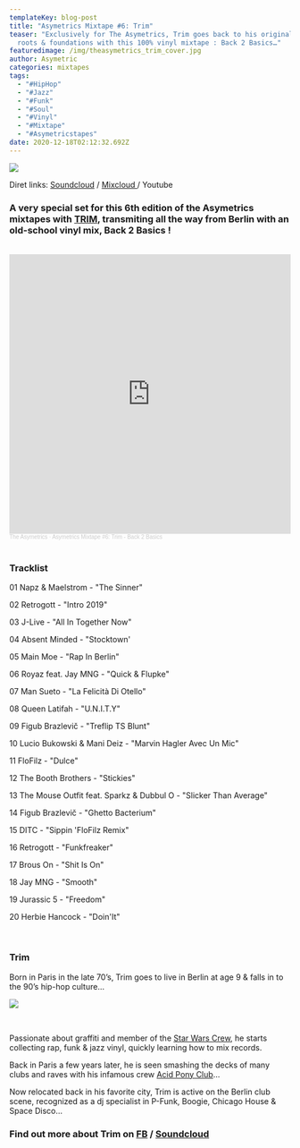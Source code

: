 ```yaml
---
templateKey: blog-post
title: "Asymetrics Mixtape #6: Trim"
teaser: "Exclusively for The Asymetrics, Trim goes back to his original hip hop
  roots & foundations with this 100% vinyl mixtape : Back 2 Basics…"
featuredimage: /img/theasymetrics_trim_cover.jpg
author: Asymetric
categories: mixtapes
tags:
  - "#HipHop"
  - "#Jazz"
  - "#Funk"
  - "#Soul"
  - "#Vinyl"
  - "#Mixtape"
  - "#Asymetricstapes"
date: 2020-12-18T02:12:32.692Z
---
```

![](/img/theasymetrics_trim_cover.jpg)

Diret links: [Soundcloud](https://soundcloud.com/the-asymetrics/asymetrics-mixtape-6-trim-back-2-basics) / [Mixcloud ](https://www.mixcloud.com/The_Asymetrics/asymetrics-mixtape-6-trim/)/ Youtube

### A very special set for this 6th edition of the Asymetrics mixtapes with [TRIM](https://www.facebook.com/TRIM-258689774183736/), transmiting all the way from Berlin with an old-school vinyl mix, Back 2 Basics !

<br>

<iframe width="100%" height="500" scrolling="no" frameborder="no" allow="autoplay" src="https://w.soundcloud.com/player/?url=https%3A//api.soundcloud.com/tracks/949807354&color=%23ff5500&auto_play=false&hide_related=false&show_comments=true&show_user=true&show_reposts=false&show_teaser=true&visual=true"></iframe><div style="font-size: 10px; color: #cccccc;line-break: anywhere;word-break: normal;overflow: hidden;white-space: nowrap;text-overflow: ellipsis; font-family: Interstate,Lucida Grande,Lucida Sans Unicode,Lucida Sans,Garuda,Verdana,Tahoma,sans-serif;font-weight: 100;"><a href="https://soundcloud.com/the-asymetrics" title="The Asymetrics" target="_blank" style="color: #cccccc; text-decoration: none;">The Asymetrics</a> · <a href="https://soundcloud.com/the-asymetrics/asymetrics-mixtape-6-trim-back-2-basics" title="Asymetrics Mixtape #6: Trim - Back 2 Basics" target="_blank" style="color: #cccccc; text-decoration: none;">Asymetrics Mixtape #6: Trim - Back 2 Basics</a></div>

<br>

### Tracklist

01 Napz & Maelstrom - "The Sinner"

02 Retrogott - "Intro 2019"

03 J-Live - "All In Together Now"

04 Absent Minded - "Stocktown'

05 Main Moe - "Rap In Berlin"

06 Royaz feat. Jay MNG - "Quick & Flupke"

07 Man Sueto - "La Felicità Di Otello"

08 Queen Latifah - "U.N.I.T.Y"

09 Figub Brazlevič - "Treflip TS Blunt"

10 Lucio Bukowski & Mani Deiz - "Marvin Hagler Avec Un Mic"

11 FloFilz - "Dulce"

12 The Booth Brothers - "Stickies"

13 The Mouse Outfit feat. Sparkz & Dubbul O - "Slicker Than Average"

14 Figub Brazlevič - "Ghetto Bacterium"

15 DITC - "Sippin 'FloFilz Remix"

16 Retrogott - "Funkfreaker"

17 Brous On - "Shit Is On"

18 Jay MNG - "Smooth"

19 Jurassic 5 - "Freedom"

20 Herbie Hancock - "Doin'It"

<br>

### Trim

Born in Paris in the late 70’s, Trim goes to live in Berlin at age 9 & falls in to the 90’s hip-hop culture…

![](/img/theasymetrics_trim_pic.jpg)

<br>

Passionate about graffiti and member of the [Star Wars Crew](http://www.starwarscrew.com/), he starts collecting rap, funk & jazz vinyl, quickly learning how to mix records.

Back in Paris a few years later, he is seen smashing the decks of many clubs and raves with his infamous crew [Acid Pony Club](https://soundcloud.com/rewindconcept/rwd-podcast-023-trim-acid-pony-club-lapidar)…

Now relocated back in his favorite city, Trim is active on the Berlin club scene, recognized as a dj specialist in P-Funk, Boogie, Chicago House & Space Disco…

### Find out more about Trim on [FB](https://www.facebook.com/TRIM-258689774183736/) / [Soundcloud](https://soundcloud.com/trim)